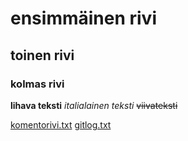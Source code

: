 # ensimmäinen rivi
## toinen rivi
### kolmas rivi


**lihava teksti**
*italialainen teksti*
~~viivateksti~~


[komentorivi.txt](../viikko1/komentorivi.txt)
[gitlog.txt](../viikko1/gitlog.txt)
